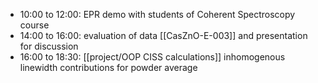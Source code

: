 - 10:00 to 12:00: EPR demo with students of Coherent Spectroscopy course
- 14:00 to 16:00: evaluation of data [[CasZnO-E-003]] and presentation for discussion
- 16:00 to 18:30: [[project/OOP CISS calculations]] inhomogenous linewidth contributions for powder average